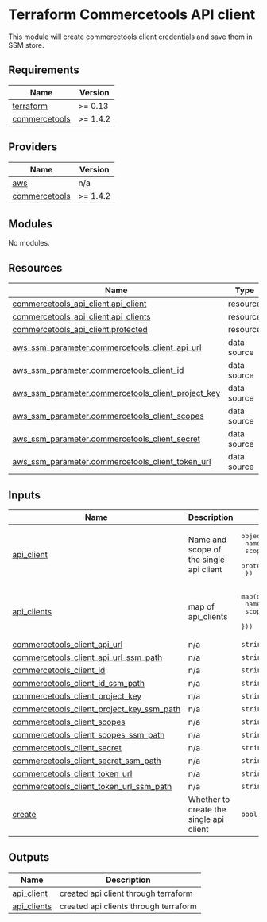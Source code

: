 # Terraform Commercetools API client

This module will create commercetools client credentials and save them in SSM store.

<!-- BEGINNING OF PRE-COMMIT-TERRAFORM DOCS HOOK -->
## Requirements

| Name | Version |
|------|---------|
| <a name="requirement_terraform"></a> [terraform](#requirement\_terraform) | >= 0.13 |
| <a name="requirement_commercetools"></a> [commercetools](#requirement\_commercetools) | >= 1.4.2 |

## Providers

| Name | Version |
|------|---------|
| <a name="provider_aws"></a> [aws](#provider\_aws) | n/a |
| <a name="provider_commercetools"></a> [commercetools](#provider\_commercetools) | >= 1.4.2 |

## Modules

No modules.

## Resources

| Name | Type |
|------|------|
| [commercetools_api_client.api_client](https://registry.terraform.io/providers/labd/commercetools/latest/docs/resources/api_client) | resource |
| [commercetools_api_client.api_clients](https://registry.terraform.io/providers/labd/commercetools/latest/docs/resources/api_client) | resource |
| [commercetools_api_client.protected](https://registry.terraform.io/providers/labd/commercetools/latest/docs/resources/api_client) | resource |
| [aws_ssm_parameter.commercetools_client_api_url](https://registry.terraform.io/providers/hashicorp/aws/latest/docs/data-sources/ssm_parameter) | data source |
| [aws_ssm_parameter.commercetools_client_id](https://registry.terraform.io/providers/hashicorp/aws/latest/docs/data-sources/ssm_parameter) | data source |
| [aws_ssm_parameter.commercetools_client_project_key](https://registry.terraform.io/providers/hashicorp/aws/latest/docs/data-sources/ssm_parameter) | data source |
| [aws_ssm_parameter.commercetools_client_scopes](https://registry.terraform.io/providers/hashicorp/aws/latest/docs/data-sources/ssm_parameter) | data source |
| [aws_ssm_parameter.commercetools_client_secret](https://registry.terraform.io/providers/hashicorp/aws/latest/docs/data-sources/ssm_parameter) | data source |
| [aws_ssm_parameter.commercetools_client_token_url](https://registry.terraform.io/providers/hashicorp/aws/latest/docs/data-sources/ssm_parameter) | data source |

## Inputs

| Name | Description | Type | Default | Required |
|------|-------------|------|---------|:--------:|
| <a name="input_api_client"></a> [api\_client](#input\_api\_client) | Name and scope of the single api client | <pre>object({<br>    name      = string<br>    scope     = list(string)<br>    protected = bool<br>  })</pre> | `null` | no |
| <a name="input_api_clients"></a> [api\_clients](#input\_api\_clients) | map of api\_clients | <pre>map(object({<br>    name  = string,<br>    scope = list(string)<br>  }))</pre> | `{}` | no |
| <a name="input_commercetools_client_api_url"></a> [commercetools\_client\_api\_url](#input\_commercetools\_client\_api\_url) | n/a | `string` | `""` | no |
| <a name="input_commercetools_client_api_url_ssm_path"></a> [commercetools\_client\_api\_url\_ssm\_path](#input\_commercetools\_client\_api\_url\_ssm\_path) | n/a | `string` | `""` | no |
| <a name="input_commercetools_client_id"></a> [commercetools\_client\_id](#input\_commercetools\_client\_id) | n/a | `string` | `""` | no |
| <a name="input_commercetools_client_id_ssm_path"></a> [commercetools\_client\_id\_ssm\_path](#input\_commercetools\_client\_id\_ssm\_path) | n/a | `string` | `""` | no |
| <a name="input_commercetools_client_project_key"></a> [commercetools\_client\_project\_key](#input\_commercetools\_client\_project\_key) | n/a | `string` | `""` | no |
| <a name="input_commercetools_client_project_key_ssm_path"></a> [commercetools\_client\_project\_key\_ssm\_path](#input\_commercetools\_client\_project\_key\_ssm\_path) | n/a | `string` | `""` | no |
| <a name="input_commercetools_client_scopes"></a> [commercetools\_client\_scopes](#input\_commercetools\_client\_scopes) | n/a | `string` | `""` | no |
| <a name="input_commercetools_client_scopes_ssm_path"></a> [commercetools\_client\_scopes\_ssm\_path](#input\_commercetools\_client\_scopes\_ssm\_path) | n/a | `string` | `""` | no |
| <a name="input_commercetools_client_secret"></a> [commercetools\_client\_secret](#input\_commercetools\_client\_secret) | n/a | `string` | `""` | no |
| <a name="input_commercetools_client_secret_ssm_path"></a> [commercetools\_client\_secret\_ssm\_path](#input\_commercetools\_client\_secret\_ssm\_path) | n/a | `string` | `""` | no |
| <a name="input_commercetools_client_token_url"></a> [commercetools\_client\_token\_url](#input\_commercetools\_client\_token\_url) | n/a | `string` | `""` | no |
| <a name="input_commercetools_client_token_url_ssm_path"></a> [commercetools\_client\_token\_url\_ssm\_path](#input\_commercetools\_client\_token\_url\_ssm\_path) | n/a | `string` | `""` | no |
| <a name="input_create"></a> [create](#input\_create) | Whether to create the single api client | `bool` | `true` | no |

## Outputs

| Name | Description |
|------|-------------|
| <a name="output_api_client"></a> [api\_client](#output\_api\_client) | created api client through terraform |
| <a name="output_api_clients"></a> [api\_clients](#output\_api\_clients) | created api clients through terraform |

<!-- END OF PRE-COMMIT-TERRAFORM DOCS HOOK -->

